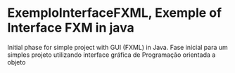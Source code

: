 # ExemploInterfaceFXML, Exemple of Interface FXM in java
Initial phase for simple project with GUI (FXML) in Java.
Fase inicial para um simples projeto utilizando interface gráfica de Programação orientada a objeto
